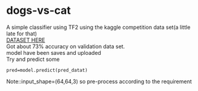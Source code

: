 # dogs-vs-cat
A simple classifier using TF2 using the kaggle competition data set(a little late for that)  
[DATASET HERE](https://www.kaggle.com/c/dogs-vs-cats/data)  
Got about 73% accuracy on validation data set.  
model have been saves and uploaded  
Try and predict some  
```pyhon
pred=model.predict(pred_datat)
```
Note::input_shape=(64,64,3) so pre-process according to the requirement  

